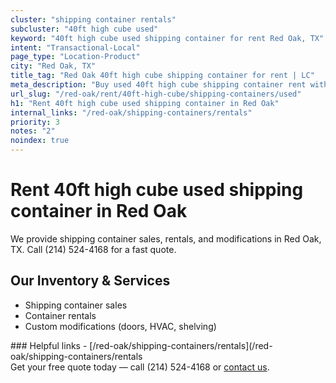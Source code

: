 ```yaml
---
cluster: "shipping container rentals"
subcluster: "40ft high cube used"
keyword: "40ft high cube used shipping container for rent Red Oak, TX"
intent: "Transactional-Local"
page_type: "Location-Product"
city: "Red Oak, TX"
title_tag: "Red Oak 40ft high cube shipping container for rent | LC"
meta_description: "Buy used 40ft high cube shipping container rent with local delivery in Red Oak, TX. LC Container — local Since 2003. Request a fast quote today."
url_slug: "/red-oak/rent/40ft-high-cube/shipping-containers/used"
h1: "Rent 40ft high cube used shipping container in Red Oak"
internal_links: "/red-oak/shipping-containers/rentals"
priority: 3
notes: "2"
noindex: true
---
```


# Rent 40ft high cube used shipping container in Red Oak

We provide shipping container sales, rentals, and modifications in Red Oak, TX. Call (214) 524-4168 for a fast quote.

## Our Inventory & Services
- Shipping container sales
- Container rentals
- Custom modifications (doors, HVAC, shelving)

<div data-section="internal-links">
### Helpful links
- [/red-oak/shipping-containers/rentals](/red-oak/shipping-containers/rentals
</div>

<div data-section="cta">
Get your free quote today — call (214) 524-4168 or <a href="/contact">contact us</a>.
</div>

<script type="application/ld+json">{"@context":"https://schema.org","@type":"FAQPage","mainEntity":[{"@type":"Question","name":"How much does delivery cost in Red Oak, TX?","acceptedAnswer":{"@type":"Answer","text":"Delivery costs vary by distance and container size. Most deliveries in Red Oak, TX range from $150-$300. Call (214) 524-4168 for an exact quote based on your specific location."}},{"@type":"Question","name":"Do you offer financing or payment plans?","acceptedAnswer":{"@type":"Answer","text":"We accept major credit cards, checks, and can discuss commercial terms for bulk purchases. Call (214) 524-4168 to discuss options."}},{"@type":"Question","name":"Can you customize containers in Red Oak, TX?","acceptedAnswer":{"@type":"Answer","text":"Yes — we perform modifications like doors, HVAC, insulation, and shelving. Request a custom quote at (214) 524-4168 or via our contact form."}}]}</script>
